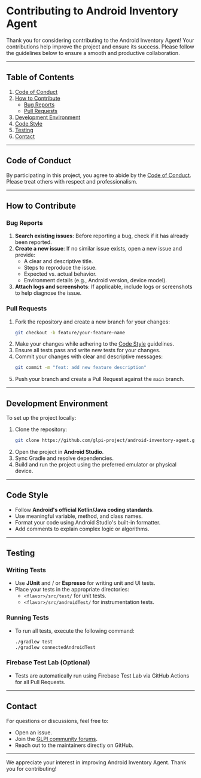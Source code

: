 # Contributing to Android Inventory Agent

Thank you for considering contributing to the Android Inventory Agent! Your contributions help improve the project and ensure its success. Please follow the guidelines below to ensure a smooth and productive collaboration.

---

## Table of Contents

1. [Code of Conduct](#code-of-conduct)
2. [How to Contribute](#how-to-contribute)
    - [Bug Reports](#bug-reports)
    - [Pull Requests](#pull-requests)
3. [Development Environment](#development-environment)
4. [Code Style](#code-style)
5. [Testing](#testing)
6. [Contact](#contact)

---

## Code of Conduct

By participating in this project, you agree to abide by the [Code of Conduct](CODE_OF_CONDUCT.md). Please treat others with respect and professionalism.

---

## How to Contribute

### Bug Reports

1. **Search existing issues**: Before reporting a bug, check if it has already been reported.
2. **Create a new issue**: If no similar issue exists, open a new issue and provide:
   - A clear and descriptive title.
   - Steps to reproduce the issue.
   - Expected vs. actual behavior.
   - Environment details (e.g., Android version, device model).
3. **Attach logs and screenshots**: If applicable, include logs or screenshots to help diagnose the issue.

### Pull Requests

1. Fork the repository and create a new branch for your changes:
   ```bash
   git checkout -b feature/your-feature-name
   ```
2. Make your changes while adhering to the [Code Style](#code-style) guidelines.
3. Ensure all tests pass and write new tests for your changes.
4. Commit your changes with clear and descriptive messages:
   ```bash
   git commit -m "feat: add new feature description"
   ```
5. Push your branch and create a Pull Request against the `main` branch.

---

## Development Environment

To set up the project locally:

1. Clone the repository:
   ```bash
   git clone https://github.com/glpi-project/android-inventory-agent.git
   ```
2. Open the project in **Android Studio**.
3. Sync Gradle and resolve dependencies.
4. Build and run the project using the preferred emulator or physical device.

---

## Code Style

- Follow **Android's official Kotlin/Java coding standards**.
- Use meaningful variable, method, and class names.
- Format your code using Android Studio's built-in formatter.
- Add comments to explain complex logic or algorithms.

---

## Testing

### Writing Tests
- Use **JUnit** and / or **Espresso** for writing unit and UI tests.
- Place your tests in the appropriate directories:
  - `<flavor>/src/test/` for unit tests.
  - `<flavor>/src/androidTest/` for instrumentation tests.

### Running Tests
- To run all tests, execute the following command:
  ```bash
  ./gradlew test
  ./gradlew connectedAndroidTest
  ```

### Firebase Test Lab (Optional)
- Tests are automatically run using Firebase Test Lab via GitHub Actions for all Pull Requests.

---

## Contact

For questions or discussions, feel free to:
- Open an issue.
- Join the [GLPI community forums](https://forum.glpi-project.org/).
- Reach out to the maintainers directly on GitHub.

---

We appreciate your interest in improving Android Inventory Agent. Thank you for contributing!
